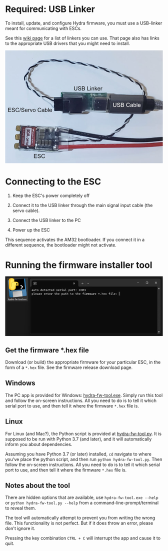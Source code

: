 # Required: USB Linker

To install, update, and configure Hydra firmware, you must use a USB-linker meant for communicating with ESCs.

See this [wiki page](../../../wiki/USB-Linker) for a list of linkers you can use. That page also has links to the appropriate USB drivers that you might need to install.

![](imgs/usblinkerconnection.jpg)

# Connecting to the ESC

 1. Keep the ESC's power completely off
 
 2. Connect it to the USB linker through the main signal input cable (the servo cable).
 
 3. Connect the USB linker to the PC

 4. Power up the ESC

This sequence activates the AM32 bootloader. If you connect it in a different sequence, the bootloader might not activate.

# Running the firmware installer tool

![](imgs/fwinstalltool.png)

## Get the firmware *.hex file

Download (or build) the appropriate firmware for your particular ESC, in the form of a `*.hex` file. See the firmware release download page.

## Windows

The PC app is provided for Windows: [hydra-fw-tool.exe](../tools/dist/hydra-fw-tool.exe). Simply run this tool and follow the on-screen instructions. All you need to do is to tell it which serial port to use, and then tell it where the firmware `*.hex` file is.

## Linux

For Linux (and Mac?), the Python script is provided at [hydra-fw-tool.py](../tools/hydra-fw-tool.py). It is supposed to be run with Python 3.7 (and later), and it will automatically inform you about dependencies.

Assuming you have Python 3.7 (or later) installed, `cd` navigate to where you've place the python script, and then run `python hydra-fw-tool.py`. Then follow the on-screen instructions. All you need to do is to tell it which serial port to use, and then tell it where the firmware `*.hex` file is.

## Notes about the tool

There are hidden options that are available, use `hydra-fw-tool.exe --help` or `python hydra-fw-tool.py --help` from a command-line-prompt/terminal to reveal them.

The tool will automatically attempt to prevent you from writing the wrong file. This functionality is not perfect. But if it does throw an error, please don't ignore it.

Pressing the key combination `CTRL + C` will interrupt the app and cause it to quit.
